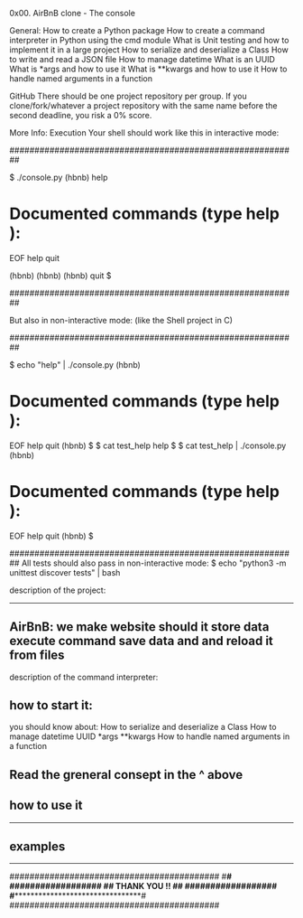 0x00. AirBnB clone - The console

General:
How to create a Python package
How to create a command interpreter in Python using the cmd module
What is Unit testing and how to implement it in a large project
How to serialize and deserialize a Class
How to write and read a JSON file
How to manage datetime
What is an UUID
What is *args and how to use it
What is **kwargs and how to use it
How to handle named arguments in a function

GitHub
There should be one project repository per group. If you clone/fork/whatever a project repository with the same name before the second deadline, you risk a 0% score.

More Info:
Execution
Your shell should work like this in interactive mode:

##########################################################

$ ./console.py
(hbnb) help

Documented commands (type help <topic>):
========================================
EOF  help  quit

(hbnb) 
(hbnb) 
(hbnb) quit
$

##########################################################

But also in non-interactive mode: (like the Shell project in C)

##########################################################

$ echo "help" | ./console.py
(hbnb)

Documented commands (type help <topic>):
========================================
EOF  help  quit
(hbnb) 
$
$ cat test_help
help
$
$ cat test_help | ./console.py
(hbnb)

Documented commands (type help <topic>):
========================================
EOF  help  quit
(hbnb) 
$

##########################################################
All tests should also pass in non-interactive mode: $ echo "python3 -m unittest discover tests" | bash

description of the project:

----------------------------------------------------------
AirBnB: 
we make website
should it store data
execute command
save data and and reload it from files
----------------------------------------------------------

description of the command interpreter:

how to start it:
----------------------------------------------------------
you should know about:
How to serialize and deserialize a Class
How to manage datetime
UUID
*args
**kwargs
How to handle named arguments in a function

Read the greneral consept in the ^ above
----------------------------------------------------------

how to use it
----------------------------------------------------------

----------------------------------------------------------

examples
----------------------------------------------------------

----------------------------------------------------------
##########################################
#****************************************#
#************################************#
#************# THANK YOU !! #************#
#************################************#
#****************************************#
##########################################
